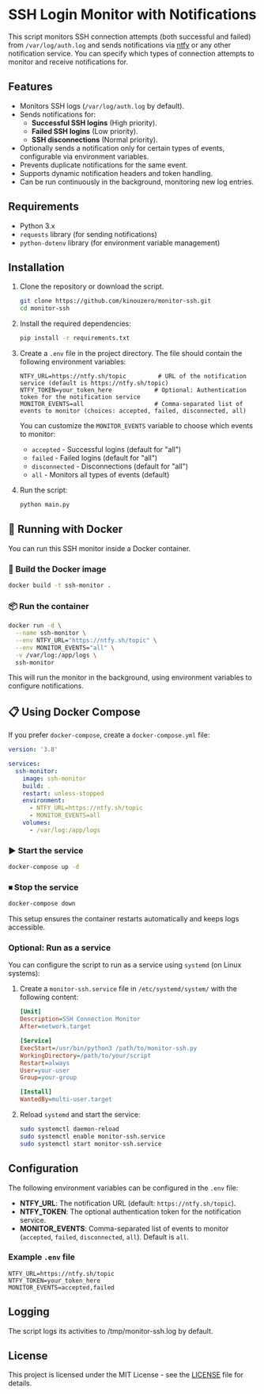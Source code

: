 # SSH Login Monitor with Notifications

This script monitors SSH connection attempts (both successful and failed) from `/var/log/auth.log` and sends notifications via [ntfy](https://ntfy.sh/) or any other notification service. You can specify which types of connection attempts to monitor and receive notifications for.

## Features

- Monitors SSH logs (`/var/log/auth.log` by default).
- Sends notifications for:
  - **Successful SSH logins** (High priority).
  - **Failed SSH logins** (Low priority).
  - **SSH disconnections** (Normal priority).
- Optionally sends a notification only for certain types of events, configurable via environment variables.
- Prevents duplicate notifications for the same event.
- Supports dynamic notification headers and token handling.
- Can be run continuously in the background, monitoring new log entries.

## Requirements

- Python 3.x
- `requests` library (for sending notifications)
- `python-dotenv` library (for environment variable management)

## Installation

1. Clone the repository or download the script.

    ```bash
    git clone https://github.com/kinouzero/monitor-ssh.git
    cd monitor-ssh
    ```

2. Install the required dependencies:

    ```bash
    pip install -r requirements.txt
    ```

3. Create a `.env` file in the project directory. The file should contain the following environment variables:

    ```env
    NTFY_URL=https://ntfy.sh/topic         # URL of the notification service (default is https://ntfy.sh/topic)
    NTFY_TOKEN=your_token_here            # Optional: Authentication token for the notification service
    MONITOR_EVENTS=all                    # Comma-separated list of events to monitor (choices: accepted, failed, disconnected, all)
    ```

    You can customize the `MONITOR_EVENTS` variable to choose which events to monitor:
    - `accepted` - Successful logins (default for "all")
    - `failed` - Failed logins (default for "all")
    - `disconnected` - Disconnections (default for "all")
    - `all` - Monitors all types of events (default)

4. Run the script:

    ```bash
    python main.py
    ```

## 🚀 Running with Docker

You can run this SSH monitor inside a Docker container.

### 🐳 Build the Docker image

```sh
docker build -t ssh-monitor .
```

### 📦 Run the container

```sh
docker run -d \
  --name ssh-monitor \
  --env NTFY_URL="https://ntfy.sh/topic" \
  --env MONITOR_EVENTS="all" \
  -v /var/log:/app/logs \
  ssh-monitor
```

This will run the monitor in the background, using environment variables to configure notifications.

## 📋 Using Docker Compose

If you prefer `docker-compose`, create a `docker-compose.yml` file:

```yaml
version: '3.8'

services:
  ssh-monitor:
    image: ssh-monitor
    build: .
    restart: unless-stopped
    environment:
      - NTFY_URL=https://ntfy.sh/topic
      - MONITOR_EVENTS=all
    volumes:
      - /var/log:/app/logs
```

### ▶ Start the service

```sh
docker-compose up -d
```

### ⏹ Stop the service

```sh
docker-compose down
```

This setup ensures the container restarts automatically and keeps logs accessible.

### Optional: Run as a service

You can configure the script to run as a service using `systemd` (on Linux systems):

1. Create a `monitor-ssh.service` file in `/etc/systemd/system/` with the following content:

    ```ini
    [Unit]
    Description=SSH Connection Monitor
    After=network.target

    [Service]
    ExecStart=/usr/bin/python3 /path/to/monitor-ssh.py
    WorkingDirectory=/path/to/your/script
    Restart=always
    User=your-user
    Group=your-group

    [Install]
    WantedBy=multi-user.target
    ```

2. Reload `systemd` and start the service:

    ```bash
    sudo systemctl daemon-reload
    sudo systemctl enable monitor-ssh.service
    sudo systemctl start monitor-ssh.service
    ```

## Configuration

The following environment variables can be configured in the `.env` file:

- **NTFY_URL**: The notification URL (default: `https://ntfy.sh/topic`).
- **NTFY_TOKEN**: The optional authentication token for the notification service.
- **MONITOR_EVENTS**: Comma-separated list of events to monitor (`accepted`, `failed`, `disconnected`, `all`). Default is `all`.

### Example `.env` file

```env
NTFY_URL=https://ntfy.sh/topic
NTFY_TOKEN=your_token_here
MONITOR_EVENTS=accepted,failed
```

## Logging

The script logs its activities to /tmp/monitor-ssh.log by default.

## License

This project is licensed under the MIT License - see the [LICENSE](LICENSE) file for details.
